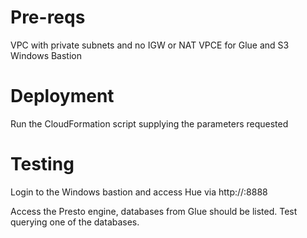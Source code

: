 # Pre-reqs
VPC with private subnets and no IGW or NAT
VPCE for Glue and S3
Windows Bastion

# Deployment
Run the CloudFormation script supplying the parameters requested

# Testing
Login to the Windows bastion and access Hue via http://<master EMR private hostname>:8888

Access the Presto engine, databases from Glue should be listed. Test querying one of the databases.
